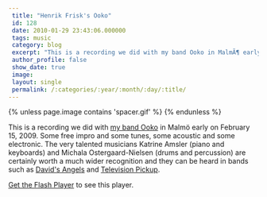 ```yaml
---
 title: "Henrik Frisk's Ooko"
 id: 128
 date: 2010-01-29 23:43:06.000000
 tags: music
 category: blog
 excerpt: "This is a recording we did with my band Ooko in MalmÃ¶ early on February 15, 2009. Some free impro and some tunes, some acoustic and some electronic. The very talented musicians Katrine Amsler (pian..."
 author_profile: false
 show_date: true
 image: 
 layout: single
 permalink: /:categories/:year/:month/:day/:title/
---
```

{% unless page.image contains 'spacer.gif' %}
{% endunless %}

This is a recording we did with <a href="http://www.henrikfrisk.com/index.jsp?metaId=music&id=proj&field=id&query=6">my band Ooko</a> in Malmö early on February 15, 2009. Some free impro and some tunes, some acoustic and some electronic. The very talented musicians Katrine Amsler (piano and keyboards) and Michala Ostergaard-Nielsen (drums and percussion) are certainly worth a much wider recognition and they can be heard in bands such as <a href="http://www.myspace.com/sofienorling">David's Angels</a> and <a href="http://www.myspace.com/televisionpickup">Television Pickup</a>. 


<p id="player2"><a href="http://www.macromedia.com/go/getflashplayer">Get the Flash Player</a> to see this player.

<script type="text/javascript">
        var s2 = new SWFObject("http://www.henrikfrisk.com/script/flvplayer.swf","playlist","320","136","7");
        s2.addParam("allowfullscreen","true");
        s2.addVariable("file","http://www.henrikfrisk.com/music/media/ooko/ooko_playlist.xml");
        s2.addVariable("displayheight","0");
        s2.addVariable("backcolor","0x000000");
        s2.addVariable("frontcolor","0xCCCCCC");
        s2.addVariable("lightcolor","0x557722");
        s2.write("player2");
</script>

